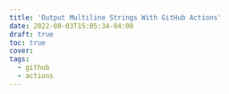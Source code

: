 ```yaml
---
title: 'Output Multiline Strings With GitHub Actions'
date: 2022-08-03T15:05:34-04:00
draft: true
toc: true
cover:
tags:
  - github
  - actions
---
```



